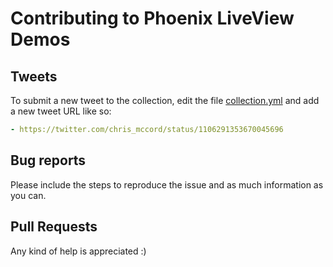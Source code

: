 # Contributing to Phoenix LiveView Demos

## Tweets

To submit a new tweet to the collection, edit the file [collection.yml](https://github.com/leandrocp/phoenix_live_view_collection/blob/main/collection.yml)
and add a new tweet URL like so:

```yaml
- https://twitter.com/chris_mccord/status/1106291353670045696
```

## Bug reports

Please include the steps to reproduce the issue and as much information as you can.

## Pull Requests

Any kind of help is appreciated :)
